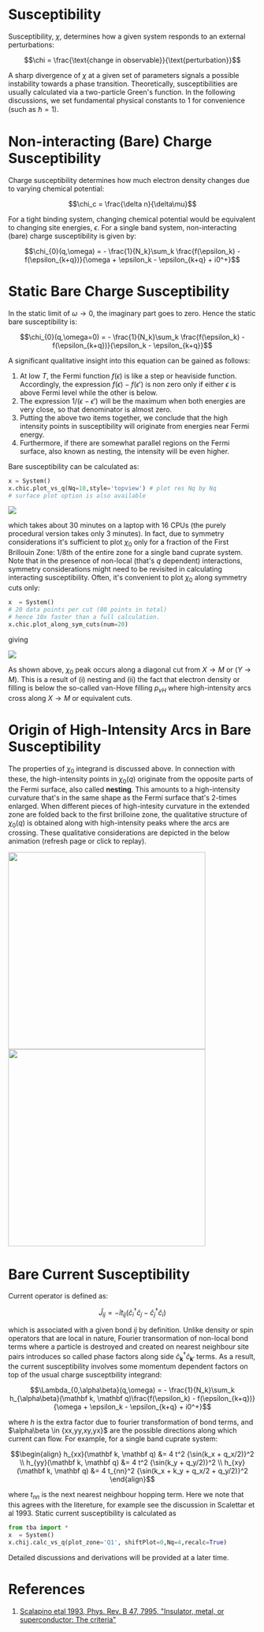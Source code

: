 # Susceptibility


Susceptibility, $\chi$, determines how a given system responds to an external perturbations:
```math
\chi = \frac{\text{change in observable}}{\text{perturbation}}
```
A sharp divergence of $\chi$ at a given set of parameters signals a possible instability towards a phase transition. Theoretically, susceptibilities are usually calculated via a two-particle Green's function. In the following discussions, we set fundamental physical constants to 1 for convenience (such as $\hbar=1$).


# Non-interacting (Bare) Charge Susceptibility

Charge susceptibility determines how much electron density changes due to varying chemical potential:
```math
\chi_c = \frac{\delta n}{\delta\mu}
```
For a tight binding system, changing chemical potential would be equivalent to changing site energies, $\epsilon$.
For a single band system, non-interacting (bare) charge susceptibility is given by:


```math
\chi_{0}(q,\omega) = - \frac{1}{N_k}\sum_k \frac{f(\epsilon_k) - f(\epsilon_{k+q})}{\omega + \epsilon_k - \epsilon_{k+q} + i0^+}
```


# Static Bare Charge Susceptibility


In the static limit of ${\omega \rightarrow 0}$, the imaginary part goes to zero. Hence the static bare susceptibility is:


```math
\chi_{0}(q,\omega=0) = - \frac{1}{N_k}\sum_k \frac{f(\epsilon_k) - f(\epsilon_{k+q})}{\epsilon_k - \epsilon_{k+q}}
```
A significant qualitative insight into this equation can be gained as follows:


1. At low $T$, the Fermi function $f(\epsilon)$ is like a step or heaviside function. Accordingly, the expression $f(\epsilon)-f(\epsilon')$ is non zero only if either $\epsilon$ is above Fermi level while the other is below.
2. The expression $1/(\epsilon-\epsilon')$ will be the maximum when both energies are very close, so that denominator is almost zero.
3. Putting the above two items together, we conclude that the high intensity points in susceptibility will originate from energies near Fermi energy.
4. Furthermore, if there are somewhat parallel regions on the Fermi surface, also known as nesting, the intensity will be even higher.


Bare susceptibility can be calculated as:
```python
x = System()
x.chic.plot_vs_q(Nq=10,style='topview') # plot res Nq by Nq
# surface plot option is also available
```
<p float='left'>
 <img src='/images/tetra/cuprate_single_band_susceptibility_fill040_64x64.png'/>
</p>


which takes about 30 minutes on a laptop with 16 CPUs (the purely procedural version takes only 3 minutes).
In fact, due to symmetry considerations it's sufficient to plot $\chi_{0}$ only for a fraction of the First Brillouin Zone: 1/8th of the entire zone for a single band cuprate system.
Note that in the presence of non-local (that's $q$ dependent) interactions, symmetry considerations might need to be revisited in calculating interacting susceptibility.
Often, it's convenient to plot $\chi_{0}$ along symmetry cuts only:


```python
x  = System()
# 20 data points per cut (80 points in total)
# hence 10x faster than a full calculation.
x.chic.plot_along_sym_cuts(num=20)
```


giving


<p float='left'>
 <img src='/images/tetra/cuprate_single_band_susceptibility_cuts.png' />
</p>

As shown above, $\chi_0$ peak occurs along a diagonal cut from $X\rightarrow M$ or ($Y\rightarrow M$). This is a result of (i) nesting and (ii) the fact that electron density or filling is below the so-called van-Hove filling $p_{vH}$ where high-intensity arcs cross along $X\rightarrow M$ or equivalent cuts.

# Origin of High-Intensity Arcs in Bare Susceptibility

The properties of $\chi_0$ integrand is discussed above.
In connection with these, the high-intensity points in $\chi_0(q)$ originate from the opposite parts of the Fermi surface, also called **nesting**.
This amounts to a high-intensity curvature that's in the same shape as the Fermi surface that's 2-times enlarged.
When different pieces of high-intesity curvature in the extended zone are folded back to the first brilloine zone, the qualitative structure of $\chi_0(q)$ is obtained along with high-intensity peaks where the arcs are crossing.
These qualitative considerations are depicted in the below animation (refresh page or click to replay).

<p float='left'>
 <img src='/images/tetra/origin_of_susceptibility_arcs.gif' width="400" />
 <img src='/images/tetra/origin_of_susceptibility_arcs_final.png' width="400" />
</p>

# Bare Current Susceptibility

Current operator is defined as:
```math
\hat J_{ij} = - \hat i t_{ij}\left (  \hat c_{i}^\dagger \hat c_{j}^{} - \hat c_{j}^\dagger \hat c_{i}^{}  \right )
```
which is associated with a given bond $ij$ by definition.
Unlike density or spin operators that are local in nature, Fourier transormation of non-local bond terms where a particle is destroyed and created on nearest neighbour site pairs introduces so called phase factors along side $\hat c_{\mathbf k}^\dagger \hat c_{\mathbf k'}^{}$ terms.
As a result, the current susceptibility involves some momentum dependent factors on top of the usual charge susceptbility integrand:
```math
\Lambda_{0,\alpha\beta}(q,\omega) = - \frac{1}{N_k}\sum_k h_{\alpha\beta}(\mathbf k, \mathbf q)\frac{f(\epsilon_k) - f(\epsilon_{k+q})}{\omega + \epsilon_k - \epsilon_{k+q} + i0^+}
```
where $h$ is the extra factor due to fourier transformation of bond terms, and $\alpha\beta \in \{xx,yy,xy,yx}$ are the possible directions along which current can flow.
For example, for a single band cuprate system:
```math
\begin{align}
h_{xx}(\mathbf k, \mathbf q) &= 4 t^2 {\sin(k_x + q_x/2)}^2 \\
h_{yy}(\mathbf k, \mathbf q) &= 4 t^2 {\sin(k_y + q_y/2)}^2 \\
h_{xy}(\mathbf k, \mathbf q) &= 4 t_{nn}^2 {\sin(k_x + k_y + q_x/2 + q_y/2)}^2
\end{align}
```
where $t_{nn}$ is the next nearest neighbour hopping term.
Here we note that this agrees with the litereture, for example see the discussion in Scalettar et al 1993.
Static current susceptibility is calculated as
```python
from tba import *
x  = System()
x.chij.calc_vs_q(plot_zone='Q1', shiftPlot=0,Nq=4,recalc=True)
```
Detailed discussions and derivations will be provided at a later time.

# References

1. [Scalapino etal 1993, Phys. Rev. B 47, 7995, "Insulator, metal, or superconductor: The criteria"](https://journals.aps.org/prb/abstract/10.1103/PhysRevB.47.7995)
